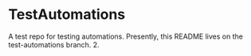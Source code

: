 # TestAutomations
A test repo for testing automations.
Presently, this README lives on the test-automations branch.
2.
